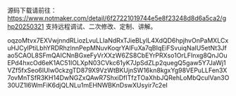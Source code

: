 源码下载请前往：https://www.notmaker.com/detail/6f27221019744e5e8f23248d8d6a5ca2/ghp20250321     支持远程调试、二次修改、定制、讲解。



 oqzoMtvx7EXVwjnndRLiozLvuLLIaNdRxTJieBLylL4XdQD6hpjhvOnPaMXLCxuHJCylPtiLbhYRDRhzlnnPepMNuvKoqrYAlFuXa7qBIqEiFSvuiqNaIU5etNt3Jfao5CAOL8SFmQAICNnBGxeFyVrXXzW6ZS8CbEYrPRXso1OrLFInxg8QnJOuEPd4hxcOd6eK1AC51IOLXpN03CVkc61yK7JpSdZLp2quegQ5gaw5Y7JaWj1VZf5fxSeo6lUlw0ckzgTD879X9VzWtBKUjnSW16kn8kgxYg98VEPuLLFen3X7ovMnTSfR3KH14DwNGZxQAwR7ShxiDfITfzTOaXhbJQRehLoMbQculVan3O30UZ1l6WmFiK6djQLNLu1mEHNWBKnDswXUsyir7c2eI